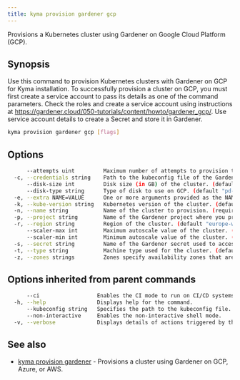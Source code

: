 ```yaml
---
title: kyma provision gardener gcp
---
```


Provisions a Kubernetes cluster using Gardener on Google Cloud Platform (GCP).

## Synopsis

Use this command to provision Kubernetes clusters with Gardener on GCP for Kyma installation. 
To successfully provision a cluster on GCP, you must first create a service account to pass its details as one of the command parameters. 
Check the roles and create a service account using instructions at https://gardener.cloud/050-tutorials/content/howto/gardener_gcp/.
Use service account details to create a Secret and store it in Gardener.

```bash
kyma provision gardener gcp [flags]
```

## Options

```bash
      --attempts uint         Maximum number of attempts to provision the cluster. (default 3)
  -c, --credentials string    Path to the kubeconfig file of the Gardener service account for GCP. (required)
      --disk-size int         Disk size (in GB) of the cluster. (default 50)
      --disk-type string      Type of disk to use on GCP. (default "pd-standard")
  -e, --extra NAME=VALUE      One or more arguments provided as the NAME=VALUE key-value pairs to configure additional cluster settings. You can use this flag multiple times or enter the key-value pairs as a comma-separated list.
  -k, --kube-version string   Kubernetes version of the cluster. (default "1.16")
  -n, --name string           Name of the cluster to provision. (required)
  -p, --project string        Name of the Gardener project where you provision the cluster. (required)
  -r, --region string         Region of the cluster. (default "europe-west3")
      --scaler-max int        Maximum autoscale value of the cluster. (default 3)
      --scaler-min int        Minimum autoscale value of the cluster. (default 2)
  -s, --secret string         Name of the Gardener secret used to access GCP. (required)
  -t, --type string           Machine type used for the cluster. (default "n1-standard-4")
  -z, --zones strings         Zones specify availability zones that are used to evenly distribute the worker pool. eg. --zones="europe-west3-a,europe-west3-b" (default [europe-west3-a])
```

## Options inherited from parent commands

```bash
      --ci                  Enables the CI mode to run on CI/CD systems. It avoids any user interaction (such as no dialog prompts) and ensures that logs are formatted properly in log files (such as no spinners for CLI steps).
  -h, --help                Displays help for the command.
      --kubeconfig string   Specifies the path to the kubeconfig file. By default, Kyma CLI uses the KUBECONFIG environment variable or "/$HOME/.kube/config" if the variable is not set.
      --non-interactive     Enables the non-interactive shell mode.
  -v, --verbose             Displays details of actions triggered by the command.
```

## See also

* [kyma provision gardener](#kyma-provision-gardener-kyma-provision-gardener)	 - Provisions a cluster using Gardener on GCP, Azure, or AWS.

